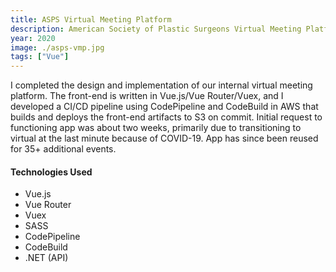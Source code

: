 ```yaml
---
title: ASPS Virtual Meeting Platform
description: American Society of Plastic Surgeons Virtual Meeting Platform using Vue.js.
year: 2020
image: ./asps-vmp.jpg
tags: ["Vue"]
---
```


I completed the design and implementation of our internal virtual meeting platform. The front-end is written in Vue.js/Vue Router/Vuex, and I developed a CI/CD pipeline using CodePipeline and CodeBuild in AWS that builds and deploys the front-end artifacts to S3 on commit. Initial request to functioning app was about two weeks, primarily due to transitioning to virtual at the last minute because of COVID-19. App has since been reused for 35+ additional events.

#### Technologies Used

* Vue.js
* Vue Router
* Vuex
* SASS
* CodePipeline
* CodeBuild
* .NET (API)